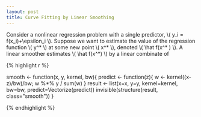 ```yaml
---
layout: post
title: Curve Fitting by Linear Smoothing
---
```


Consider a nonlinear regression problem with a single predictor, \\( y_i = f(x_i)+\epsilon_i \\). Suppose we want to estimate the value of the regression function \\( y^* \\) at some new point \\( x^* \\), denoted \\( \hat f(x^* ) \\). A linear smoother estimates \\( \hat f(x^*) \\) by a linear combinate of

{% highlight r %}

smooth <- function(x, y, kernel, bw){
  predict <- function(z){ w <- kernel((x-z)/bw)/bw; w %*% y / sum(w) }
  result <- list(x=x, y=y, kernel=kernel, bw=bw, predict=Vectorize(predict))
  invisible(structure(result, class="smooth"))
}

{% endhighlight %}
